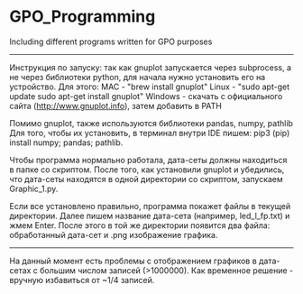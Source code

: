 # GPO_Programming
Including different programs written for GPO purposes 

***
Инструкция по запуску: так как gnuplot запускается через subprocess, а не через библиотеки python, для начала нужно установить его на устройство. Для этого: 
MAC - "brew install gnuplot"
Linux - "sudo apt-get update
sudo apt-get install gnuplot"
Windows - скачать с официального сайта (http://www.gnuplot.info), затем добавить в PATH

Помимо gnuplot, также используются библиотеки pandas, numpy, pathlib
Для того, чтобы их установить, в терминал внутри IDE пишем:
pip3 (pip) install numpy; pandas; pathlib.

Чтобы программа нормально работала, дата-сеты должны находиться в папке со скриптом. После того, как установили gnuplot и убедились, что дата-сеты находятся в одной директории со скриптом, запускаем Graphic_1.py. 

Если все установлено правильно, программа покажет файлы в текущей директории. 
Далее пишем название дата-сета (например, led_l_fp.txt) и жмем Enter. 
После этого в той же директории появится два файла: обработанный дата-сет и .png изображение графика. 

***

На данный момент есть проблемы с отображением графиков в дата-сетах с большим числом записей (>1000000). Как временное решение - вручную избавиться от ~1/4 записей. 

